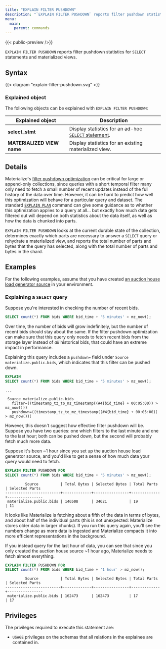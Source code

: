```yaml
---
title: "EXPLAIN FILTER PUSHDOWN"
description: "`EXPLAIN FILTER PUSHDOWN` reports filter pushdown statistics for `SELECT` statements and materialized views."
menu:
  main:
    parent: commands
---
```



{{< public-preview />}}

`EXPLAIN FILTER PUSHDOWN` reports filter pushdown statistics for `SELECT`
statements and materialized views.

## Syntax

{{< diagram "explain-filter-pushdown.svg" >}}

### Explained object

The following objects can be explained with `EXPLAIN FILTER PUSHDOWN`:

 Explained object           | Description
----------------------------|-------------------------------------------------------------------------------
 **select_stmt**            | Display statistics for an ad-hoc [`SELECT` statement](../select).
 **MATERIALIZED VIEW name** | Display statistics for an existing materialized view.

## Details

Materialize's [filter pushdown optimization](../../transform-data/patterns/temporal-filters/#temporal-filter-pushdown)
can be critical for large or append-only collections, since queries with a short
temporal filter many only need to fetch a small number of recent updates
instead of the full history of the data over time. However, it can be hard to
predict how well this optimization will behave for a particular query and
dataset. The standard [`EXPLAIN PLAN`](../../sql/explain-plan/#output-modifiers)
command can give some guidance as to whether this optimization applies to a
query at all... but exactly how much data gets filtered out will depend on both
statistics about the data itself, as well as how the data is chunked into
parts.

`EXPLAIN FILTER PUSHDOWN` looks at the current durable state of the collection,
determines exactly which parts are necessary to answer a `SELECT` query or
rehydrate a materialized view, and reports the total number of parts and bytes
that the query has selected, along with the total number of parts and bytes in
the shard.

## Examples

For the following examples, assume that you have created [an auction house load
generator source](/sql/create-source/load-generator/#creating-an-auction-load-generator)
in your environment.

### Explaining a `SELECT` query

Suppose you're interested in checking the number of recent bids.

```sql
SELECT count(*) FROM bids WHERE bid_time + '5 minutes' > mz_now();
```

Over time, the number of bids will grow indefinitely, but the number of recent
bids should stay about the same. If the filter pushdown optimization can make
sure that this query only needs to fetch recent bids from the storage layer
instead of _all_ historical bids, that could have an extreme impact in
performance.

Explaining this query includes a `pushdown=` field under `Source materialize.public.bids`,
which indicates that this filter can be pushed down.

```sql
EXPLAIN
SELECT count(*) FROM bids WHERE bid_time + '5 minutes' > mz_now();
```

```nofmt
...

 Source materialize.public.bids
   filter=((timestamp_tz_to_mz_timestamp((#4{bid_time} + 00:05:00)) > mz_now()))
   pushdown=((timestamp_tz_to_mz_timestamp((#4{bid_time} + 00:05:00)) > mz_now()))
```

However, this doesn't suggest how effective filter pushdown will be. Suppose you
have two queries: one which filters to the last minute and one to the last
hour; both can be pushed down, but the second will probably fetch much more
data.

Suppose it's been \~1 hour since you set up the auction house load generator
source, and you'd like to get a sense of how much data your query would need to
fetch.

```sql
EXPLAIN FILTER PUSHDOWN FOR
SELECT count(*) FROM bids WHERE bid_time + '5 minutes' > mz_now();
```

```nofmt
         Source          | Total Bytes | Selected Bytes | Total Parts | Selected Parts
-------------------------+-------------+----------------+-------------+----------------
 materialize.public.bids | 146508      | 34621          | 19          | 11
```

It looks like Materialize is fetching about a fifth of the data in terms of
bytes, and about half of the individual parts (this is not unexpected:
Materialize stores older data in larger chunks). If you run this query again,
you'll see the numbers change as more data is ingested and Materialize compacts
it into more efficient representations in the background.

If you instead query for the last hour of data, you can see that since you only
created the auction house source \~1 hour ago, Materialize needs to fetch
almost everything.

```sql
EXPLAIN FILTER PUSHDOWN FOR
SELECT count(*) FROM bids WHERE bid_time + '1 hour' > mz_now();
```

```nofmt
         Source          | Total Bytes | Selected Bytes | Total Parts | Selected Parts
-------------------------+-------------+----------------+-------------+----------------
 materialize.public.bids | 162473      | 162473         | 17          | 17
```

## Privileges

The privileges required to execute this statement are:

- `USAGE` privileges on the schemas that all relations in the explainee are contained in.
